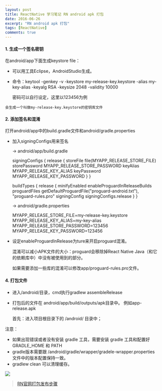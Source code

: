 ```yaml
---
layout: post
title: ReactNative 学习笔记 RN android apk 打包
date: 2016-06-26
excerpt: "RN android apk 打包"
tags: [ReactNative]
comments: true
---
```




#### 1. 生成一个签名密钥

在android/app下面生成keystore file： 

   - 可以用工具Eclipse，AndroidStudio生成。<br>
   - 命令：keytool -genkey -v -keystore my-release-key.keystore -alias my-key-alias -keyalg RSA -keysize 2048 -validity 10000
     
     密码可以自行设定，这里以123456为例
    
    会生成一个叫做my-release-key.keystore的密钥库文件
   
   
#### 2. 添加签名和混淆
   打开android/app中的build.gradle文件和android/gradle.properties

   - 加入signingConfigs用来签名

        -> android/app/build.gradle
       	
       	signingConfigs {
            release {
                storeFile file(MYAPP_RELEASE_STORE_FILE)
                storePassword MYAPP_RELEASE_STORE_PASSWORD
                keyAlias MYAPP_RELEASE_KEY_ALIAS
                keyPassword MYAPP_RELEASE_KEY_PASSWORD
            }
        }

        buildTypes {
            release {
                minifyEnabled enableProguardInReleaseBuilds
                proguardFiles getDefaultProguardFile("proguard-android.txt"), "proguard-rules.pro"
    			signingConfig signingConfigs.release
            }
        }


        -> android/gradle.properties
        
        MYAPP_RELEASE_STORE_FILE=my-release-key.keystore
        MYAPP_RELEASE_KEY_ALIAS=my-key-alias
        MYAPP_RELEASE_STORE_PASSWORD=123456
        MYAPP_RELEASE_KEY_PASSWORD=123456
 
 - 设定enableProguardInRelease为ture来开启proguard混淆。

   混淆可以减小APK文件的大小：proguard会移除掉React Native Java（和它的依赖库中）中没有被使用到的部分。<br>

   如果需要添加一些库的混淆可以修改app/proguard-rules.pro文件。<br>
   
#### 4. 打包文件
   - 进入/android/目录，cmd执行gradlew assembleRelease
   - 打包后的文件在 android/app/build/outputs/apk目录中。
     例如app-release.apk
     
     首先：进入项目根目录下的 /android/ 目录中；

注意：

- 如果出现错误或者没有安装 gradle 工具，需要安装 gradle 工具和配置好 GRADLE_HOME 和 PATH
- gradle版本需要跟 /android/gradle/wrapper/gradele-wrapper.properties 文件中的版本配置保持一致。
- gradlew clean 可以清理缓存。
   

![](http://i.imgur.com/S8sLXQ9.png)



> [RN官网打包发布步骤](https://facebook.github.io/react-native/docs/signed-apk-android.html)